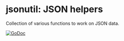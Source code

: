 # jsonutil: JSON helpers

Collection of various functions to work on JSON data.

[![GoDoc](https://godoc.org/github.com/facette/jsonutil?status.svg)](https://godoc.org/github.com/facette/jsonutil)
